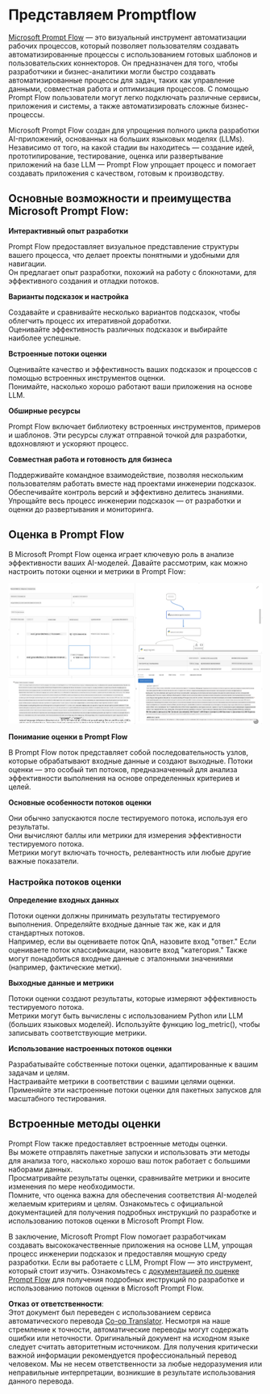 <!--
CO_OP_TRANSLATOR_METADATA:
{
  "original_hash": "3cbe7629d254f1043193b7fe22524d55",
  "translation_date": "2025-03-27T09:00:49+00:00",
  "source_file": "md\\01.Introduction\\05\\Promptflow.md",
  "language_code": "ru"
}
-->
# **Представляем Promptflow**

[Microsoft Prompt Flow](https://microsoft.github.io/promptflow/index.html?WT.mc_id=aiml-138114-kinfeylo) — это визуальный инструмент автоматизации рабочих процессов, который позволяет пользователям создавать автоматизированные процессы с использованием готовых шаблонов и пользовательских коннекторов. Он предназначен для того, чтобы разработчики и бизнес-аналитики могли быстро создавать автоматизированные процессы для задач, таких как управление данными, совместная работа и оптимизация процессов. С помощью Prompt Flow пользователи могут легко подключать различные сервисы, приложения и системы, а также автоматизировать сложные бизнес-процессы.

Microsoft Prompt Flow создан для упрощения полного цикла разработки AI-приложений, основанных на больших языковых моделях (LLMs). Независимо от того, на какой стадии вы находитесь — создание идей, прототипирование, тестирование, оценка или развертывание приложений на базе LLM — Prompt Flow упрощает процесс и помогает создавать приложения с качеством, готовым к производству.

## Основные возможности и преимущества Microsoft Prompt Flow:

**Интерактивный опыт разработки**

Prompt Flow предоставляет визуальное представление структуры вашего процесса, что делает проекты понятными и удобными для навигации.  
Он предлагает опыт разработки, похожий на работу с блокнотами, для эффективного создания и отладки потоков.

**Варианты подсказок и настройка**

Создавайте и сравнивайте несколько вариантов подсказок, чтобы облегчить процесс их итеративной доработки.  
Оценивайте эффективность различных подсказок и выбирайте наиболее успешные.

**Встроенные потоки оценки**

Оценивайте качество и эффективность ваших подсказок и процессов с помощью встроенных инструментов оценки.  
Понимайте, насколько хорошо работают ваши приложения на основе LLM.

**Обширные ресурсы**

Prompt Flow включает библиотеку встроенных инструментов, примеров и шаблонов. Эти ресурсы служат отправной точкой для разработки, вдохновляют и ускоряют процесс.

**Совместная работа и готовность для бизнеса**

Поддерживайте командное взаимодействие, позволяя нескольким пользователям работать вместе над проектами инженерии подсказок.  
Обеспечивайте контроль версий и эффективно делитесь знаниями.  
Упрощайте весь процесс инженерии подсказок — от разработки и оценки до развертывания и мониторинга.

## Оценка в Prompt Flow

В Microsoft Prompt Flow оценка играет ключевую роль в анализе эффективности ваших AI-моделей. Давайте рассмотрим, как можно настроить потоки оценки и метрики в Prompt Flow:

![PFVizualise](../../../../../translated_images/pfvisualize.93c453890f4088830217fa7308b1a589058ed499bbfff160c85676066b5cbf2d.ru.png)

**Понимание оценки в Prompt Flow**

В Prompt Flow поток представляет собой последовательность узлов, которые обрабатывают входные данные и создают выходные. Потоки оценки — это особый тип потоков, предназначенный для анализа эффективности выполнения на основе определенных критериев и целей.

**Основные особенности потоков оценки**

Они обычно запускаются после тестируемого потока, используя его результаты.  
Они вычисляют баллы или метрики для измерения эффективности тестируемого потока.  
Метрики могут включать точность, релевантность или любые другие важные показатели.

### Настройка потоков оценки

**Определение входных данных**

Потоки оценки должны принимать результаты тестируемого выполнения. Определяйте входные данные так же, как и для стандартных потоков.  
Например, если вы оцениваете поток QnA, назовите вход "ответ." Если оцениваете поток классификации, назовите вход "категория." Также могут понадобиться входные данные с эталонными значениями (например, фактические метки).

**Выходные данные и метрики**

Потоки оценки создают результаты, которые измеряют эффективность тестируемого потока.  
Метрики могут быть вычислены с использованием Python или LLM (больших языковых моделей). Используйте функцию log_metric(), чтобы записывать соответствующие метрики.

**Использование настроенных потоков оценки**

Разрабатывайте собственные потоки оценки, адаптированные к вашим задачам и целям.  
Настраивайте метрики в соответствии с вашими целями оценки.  
Применяйте эти настроенные потоки оценки для пакетных запусков для масштабного тестирования.

## Встроенные методы оценки

Prompt Flow также предоставляет встроенные методы оценки.  
Вы можете отправлять пакетные запуски и использовать эти методы для анализа того, насколько хорошо ваш поток работает с большими наборами данных.  
Просматривайте результаты оценки, сравнивайте метрики и вносите изменения по мере необходимости.  
Помните, что оценка важна для обеспечения соответствия AI-моделей желаемым критериям и целям. Ознакомьтесь с официальной документацией для получения подробных инструкций по разработке и использованию потоков оценки в Microsoft Prompt Flow.

В заключение, Microsoft Prompt Flow помогает разработчикам создавать высококачественные приложения на основе LLM, упрощая процесс инженерии подсказок и предоставляя мощную среду разработки. Если вы работаете с LLM, Prompt Flow — это инструмент, который стоит изучить. Ознакомьтесь с [документацией по оценке Prompt Flow](https://learn.microsoft.com/azure/machine-learning/prompt-flow/how-to-develop-an-evaluation-flow?view=azureml-api-2?WT.mc_id=aiml-138114-kinfeylo) для получения подробных инструкций по разработке и использованию потоков оценки в Microsoft Prompt Flow.

**Отказ от ответственности**:  
Этот документ был переведен с использованием сервиса автоматического перевода [Co-op Translator](https://github.com/Azure/co-op-translator). Несмотря на наше стремление к точности, автоматические переводы могут содержать ошибки или неточности. Оригинальный документ на исходном языке следует считать авторитетным источником. Для получения критически важной информации рекомендуется профессиональный перевод человеком. Мы не несем ответственности за любые недоразумения или неправильные интерпретации, возникшие в результате использования данного перевода.